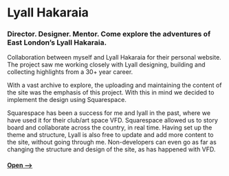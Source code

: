 #  Lyall Hakaraia 
### Director. Designer. Mentor. Come explore the adventures of East London’s Lyall Hakaraia.   
Collaboration between myself and Lyall Hakaraia for their personal website. The project saw me working closely with Lyall designing, building and collecting highlights from a 30+ year career.

With a vast archive to explore, the uploading and maintaining the content of the site was the emphasis of this project. With this in mind we decided to implement the design using Squarespace.

Squarespace has been a success for me and lyall in the past, where we have used it for their club/art space VFD. Squarespace allowed us to story board and collaborate across the country, in real time. Having set up the theme and structure, Lyall is also free to update and add more content to the site, without going through me. Non-developers can even go as far as changing the structure and design of the site, as has happened with VFD.


#### [Open -->](https://lyallhakaraia.co.uk "Lyall Hakaraia")